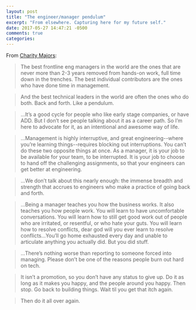```yaml
---
layout: post
title: "The engineer/manager pendulum"
excerpt: "From elsewhere. Capturing here for my future self."
date: 2017-05-27 14:47:21 -0500
comments: true
categories: 
---
```


From [Charity Majors](https://charity.wtf/2017/05/11/the-engineer-manager-pendulum/):

> The best frontline eng managers in the world are the ones that are never more than 2-3 years removed from hands-on work, full time down in the trenches. The best individual contributors are the ones who have done time in management.

> And the best technical leaders in the world are often the ones who do both. Back and forth.  Like a pendulum.

> ...It’s a good cycle for people who like early stage companies, or have ADD. But I don’t see people talking about it as a career path. So I’m here to advocate for it, as an intentional and awesome way of life.

> ...Management is highly interruptive, and great engineering--where you’re learning things--requires blocking out interruptions. You can’t do these two opposite things at once.  As a manager, it is your job to be available for your team, to be interrupted. It is your job to choose to hand off the challenging assignments, so that your engineers can get better at engineering.

> ...We don’t talk about this nearly enough: the immense breadth and strength that accrues to engineers who make a practice of going back and forth.

> ...Being a manager teaches you how the business works.  It also teaches you how people work. You will learn to have uncomfortable conversations. You will learn how to still get good work out of people who are irritated, or resentful, or who hate your guts.  You will learn how to resolve conflicts, dear god will you ever learn to resolve conflicts...You’ll go home exhausted every day and unable to articulate anything you actually did.  But you did stuff.

> ...There’s nothing worse than reporting to someone forced into managing.  Please don’t be one of the reasons people burn out hard on tech.

> It isn’t a promotion, so you don’t have any status to give up. Do it as long as it makes you happy, and the people around you happy. Then stop. Go back to building things. Wait til you get that itch again.

> Then do it all over again. 
